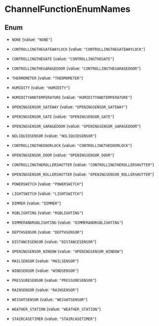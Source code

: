 
# ChannelFunctionEnumNames

## Enum


* `NONE` (value: `"NONE"`)

* `CONTROLLINGTHEGATEWAYLOCK` (value: `"CONTROLLINGTHEGATEWAYLOCK"`)

* `CONTROLLINGTHEGATE` (value: `"CONTROLLINGTHEGATE"`)

* `CONTROLLINGTHEGARAGEDOOR` (value: `"CONTROLLINGTHEGARAGEDOOR"`)

* `THERMOMETER` (value: `"THERMOMETER"`)

* `HUMIDITY` (value: `"HUMIDITY"`)

* `HUMIDITYANDTEMPERATURE` (value: `"HUMIDITYANDTEMPERATURE"`)

* `OPENINGSENSOR_GATEWAY` (value: `"OPENINGSENSOR_GATEWAY"`)

* `OPENINGSENSOR_GATE` (value: `"OPENINGSENSOR_GATE"`)

* `OPENINGSENSOR_GARAGEDOOR` (value: `"OPENINGSENSOR_GARAGEDOOR"`)

* `NOLIQUIDSENSOR` (value: `"NOLIQUIDSENSOR"`)

* `CONTROLLINGTHEDOORLOCK` (value: `"CONTROLLINGTHEDOORLOCK"`)

* `OPENINGSENSOR_DOOR` (value: `"OPENINGSENSOR_DOOR"`)

* `CONTROLLINGTHEROLLERSHUTTER` (value: `"CONTROLLINGTHEROLLERSHUTTER"`)

* `OPENINGSENSOR_ROLLERSHUTTER` (value: `"OPENINGSENSOR_ROLLERSHUTTER"`)

* `POWERSWITCH` (value: `"POWERSWITCH"`)

* `LIGHTSWITCH` (value: `"LIGHTSWITCH"`)

* `DIMMER` (value: `"DIMMER"`)

* `RGBLIGHTING` (value: `"RGBLIGHTING"`)

* `DIMMERANDRGBLIGHTING` (value: `"DIMMERANDRGBLIGHTING"`)

* `DEPTHSENSOR` (value: `"DEPTHSENSOR"`)

* `DISTANCESENSOR` (value: `"DISTANCESENSOR"`)

* `OPENINGSENSOR_WINDOW` (value: `"OPENINGSENSOR_WINDOW"`)

* `MAILSENSOR` (value: `"MAILSENSOR"`)

* `WINDSENSOR` (value: `"WINDSENSOR"`)

* `PRESSURESENSOR` (value: `"PRESSURESENSOR"`)

* `RAINSENSOR` (value: `"RAINSENSOR"`)

* `WEIGHTSENSOR` (value: `"WEIGHTSENSOR"`)

* `WEATHER_STATION` (value: `"WEATHER_STATION"`)

* `STAIRCASETIMER` (value: `"STAIRCASETIMER"`)



